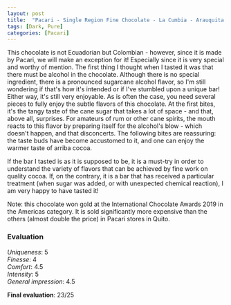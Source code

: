 ```yaml
---
layout: post
title:  "Pacari - Single Region Fine Chocolate - La Cumbia - Arauquita - 70% Cacao"
tags: [Dark, Pure] 
categories: [Pacari]
---
```


This chocolate is not Ecuadorian but Colombian - however, since it is made by Pacari, we will make an exception for it!
Especially since it is very special and worthy of mention. The first thing I thought when I tasted it was that there must be alcohol in the chocolate. Although there is no special ingredient, there is a pronounced sugarcane alcohol flavor, so I'm still wondering if that's how it's intended or if I've stumbled upon a unique bar!  Either way, it's still very enjoyable.
As is often the case, you need several pieces to fully enjoy the subtle flavors of this chocolate. At the first bites, it's the tangy taste of the cane sugar that takes a lot of space - and that, above all, surprises. For amateurs of rum or other cane spirits, the mouth reacts to this flavor by preparing itself for the alcohol's blow - which doesn't happen, and that disconcerts. The following bites are reassuring: the taste buds have become accustomed to it, and one can enjoy the warmer taste of arriba cocoa.

If the bar I tasted is as it is supposed to be, it is a must-try in order to understand the variety of flavors that can be achieved by fine work on quality cocoa. If, on the contrary, it is a bar that has received a particular treatment (when sugar was added, or with unexpected chemical reaction), I am very happy to have tasted it!

Note: this chocolate won gold at the International Chocolate Awards 2019 in the Americas category. It is sold significantly more expensive than the others (almost double the price) in Pacari stores in Quito.


### Evaluation

_Uniqueness_: 5  
_Finesse_: 4  
_Comfort_: 4.5  
_Intensity_: 5  
_General impression_: 4.5

**Final evaluation**: 23/25